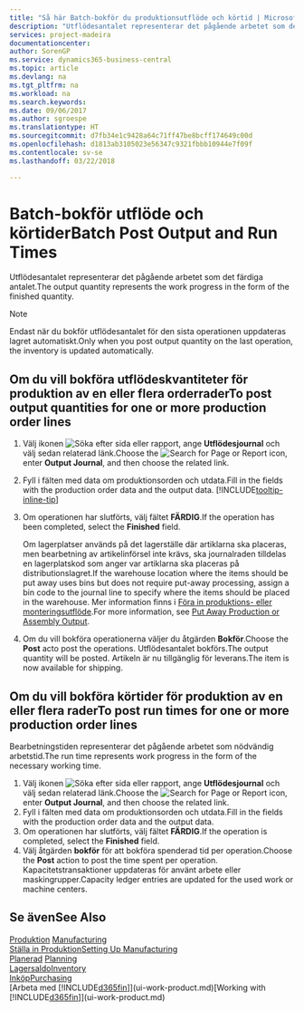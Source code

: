 ```yaml
---
title: "Så här Batch-bokför du produktionsutflöde och körtid | Microsoft Docs"
description: "Utflödesantalet representerar det pågående arbetet som det färdiga antalet."
services: project-madeira
documentationcenter: 
author: SorenGP
ms.service: dynamics365-business-central
ms.topic: article
ms.devlang: na
ms.tgt_pltfrm: na
ms.workload: na
ms.search.keywords: 
ms.date: 09/06/2017
ms.author: sgroespe
ms.translationtype: HT
ms.sourcegitcommit: d7fb34e1c9428a64c71ff47be8bcff174649c00d
ms.openlocfilehash: d1813ab3105023e56347c9321fbbb10944e7f09f
ms.contentlocale: sv-se
ms.lasthandoff: 03/22/2018

---
```

# <a name="batch-post-output-and-run-times"></a><span data-ttu-id="1b8de-103">Batch-bokför utflöde och körtider</span><span class="sxs-lookup"><span data-stu-id="1b8de-103">Batch Post Output and Run Times</span></span>
<span data-ttu-id="1b8de-104">Utflödesantalet representerar det pågående arbetet som det färdiga antalet.</span><span class="sxs-lookup"><span data-stu-id="1b8de-104">The output quantity represents the work progress in the form of the finished quantity.</span></span>  

> [!NOTE]
> <span data-ttu-id="1b8de-105">Endast när du bokför utflödesantalet för den sista operationen uppdateras lagret automatiskt.</span><span class="sxs-lookup"><span data-stu-id="1b8de-105">Only when you post output quantity on the last operation, the inventory is updated automatically.</span></span>  

## <a name="to-post-output-quantities-for-one-or-more-production-order-lines"></a><span data-ttu-id="1b8de-106">Om du vill bokföra utflödeskvantiteter för produktion av en eller flera orderrader</span><span class="sxs-lookup"><span data-stu-id="1b8de-106">To post output quantities for one or more production order lines</span></span>
1. <span data-ttu-id="1b8de-107">Välj ikonen ![Söka efter sida eller rapport](media/ui-search/search_small.png "Ikonen Söka efter sida eller rapport"), ange **Utflödesjournal** och välj sedan relaterad länk.</span><span class="sxs-lookup"><span data-stu-id="1b8de-107">Choose the ![Search for Page or Report](media/ui-search/search_small.png "Search for Page or Report icon") icon, enter **Output Journal**, and then choose the related link.</span></span>  
2. <span data-ttu-id="1b8de-108">Fyll i fälten med data om produktionsorden och utdata.</span><span class="sxs-lookup"><span data-stu-id="1b8de-108">Fill in the fields with the production order data and the output data.</span></span> [!INCLUDE[tooltip-inline-tip](includes/tooltip-inline-tip_md.md)]
3. <span data-ttu-id="1b8de-109">Om operationen har slutförts, välj fältet **FÄRDIG**.</span><span class="sxs-lookup"><span data-stu-id="1b8de-109">If the operation has been completed, select the **Finished** field.</span></span>  

    <span data-ttu-id="1b8de-110">Om lagerplatser används på det lagerställe där artiklarna ska placeras, men bearbetning av artikelinförsel inte krävs,  ska journalraden tilldelas en lagerplatskod som anger var artiklarna ska placeras på distributionslagret.</span><span class="sxs-lookup"><span data-stu-id="1b8de-110">If the warehouse location where the items should be put away uses bins but does not require put-away processing,  assign a bin code to the journal line to specify where the items should be placed in the warehouse.</span></span> <span data-ttu-id="1b8de-111">Mer information finns i [Föra in produktions- eller monteringsutflöde](warehouse-how-to-put-away-production-output.md).</span><span class="sxs-lookup"><span data-stu-id="1b8de-111">For more information, see [Put Away Production or Assembly Output](warehouse-how-to-put-away-production-output.md).</span></span>  

4. <span data-ttu-id="1b8de-112">Om du vill bokföra operationerna väljer du åtgärden **Bokför**.</span><span class="sxs-lookup"><span data-stu-id="1b8de-112">Choose the **Post** acto post the operations.</span></span> <span data-ttu-id="1b8de-113">Utflödesantalet bokförs.</span><span class="sxs-lookup"><span data-stu-id="1b8de-113">The output quantity will be posted.</span></span> <span data-ttu-id="1b8de-114">Artikeln är nu tillgänglig för leverans.</span><span class="sxs-lookup"><span data-stu-id="1b8de-114">The item is now available for shipping.</span></span>  

## <a name="to-post-run-times-for-one-or-more-production-order-lines"></a><span data-ttu-id="1b8de-115">Om du vill bokföra körtider för produktion av en eller flera rader</span><span class="sxs-lookup"><span data-stu-id="1b8de-115">To post run times for one or more production order lines</span></span>
<span data-ttu-id="1b8de-116">Bearbetningstiden representerar det pågående arbetet som nödvändig arbetstid.</span><span class="sxs-lookup"><span data-stu-id="1b8de-116">The run time represents work progress in the form of the necessary working time.</span></span>    

1.  <span data-ttu-id="1b8de-117">Välj ikonen ![Söka efter sida eller rapport](media/ui-search/search_small.png "Ikonen Söka efter sida eller rapport"), ange **Utflödesjournal** och välj sedan relaterad länk.</span><span class="sxs-lookup"><span data-stu-id="1b8de-117">Choose the ![Search for Page or Report](media/ui-search/search_small.png "Search for Page or Report icon") icon, enter **Output Journal**, and then choose the related link.</span></span>  
2. <span data-ttu-id="1b8de-118">Fyll i fälten med data om produktionsorden och utdata.</span><span class="sxs-lookup"><span data-stu-id="1b8de-118">Fill in the fields with the production order data and the output data.</span></span>  
3.  <span data-ttu-id="1b8de-119">Om operationen har slutförts, välj fältet **FÄRDIG**.</span><span class="sxs-lookup"><span data-stu-id="1b8de-119">If the operation is completed, select the **Finished** field.</span></span>  
4. <span data-ttu-id="1b8de-120">Välj åtgärden **bokför** för att bokföra spenderad tid per operation.</span><span class="sxs-lookup"><span data-stu-id="1b8de-120">Choose the **Post** action to post the time spent per operation.</span></span> <span data-ttu-id="1b8de-121">Kapacitetstransaktioner uppdateras för använt arbete eller maskingrupper.</span><span class="sxs-lookup"><span data-stu-id="1b8de-121">Capacity ledger entries are updated for the used work or machine centers.</span></span>

## <a name="see-also"></a><span data-ttu-id="1b8de-122">Se även</span><span class="sxs-lookup"><span data-stu-id="1b8de-122">See Also</span></span>  
<span data-ttu-id="1b8de-123">[Produktion](production-manage-manufacturing.md)  </span><span class="sxs-lookup"><span data-stu-id="1b8de-123">[Manufacturing](production-manage-manufacturing.md)  </span></span>  
[<span data-ttu-id="1b8de-124">Ställa in Produktion</span><span class="sxs-lookup"><span data-stu-id="1b8de-124">Setting Up Manufacturing</span></span>](production-configure-production-processes.md)  
<span data-ttu-id="1b8de-125">[Planerad](production-planning.md)    </span><span class="sxs-lookup"><span data-stu-id="1b8de-125">[Planning](production-planning.md)    </span></span>  
[<span data-ttu-id="1b8de-126">Lagersaldo</span><span class="sxs-lookup"><span data-stu-id="1b8de-126">Inventory</span></span>](inventory-manage-inventory.md)  
[<span data-ttu-id="1b8de-127">Inköp</span><span class="sxs-lookup"><span data-stu-id="1b8de-127">Purchasing</span></span>](purchasing-manage-purchasing.md)  
<span data-ttu-id="1b8de-128">[Arbeta med [!INCLUDE[d365fin](includes/d365fin_md.md)]](ui-work-product.md)</span><span class="sxs-lookup"><span data-stu-id="1b8de-128">[Working with [!INCLUDE[d365fin](includes/d365fin_md.md)]](ui-work-product.md)</span></span>


